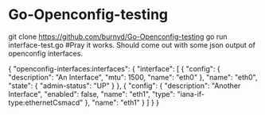 # Go-Openconfig-testing
git clone https://github.com/burnyd/Go-Openconfig-testing
go run interface-test.go
#Pray it works. 
Should come out with some json output of openconfig interfaces. 

{
  "openconfig-interfaces:interfaces": {
    "interface": [
      {
        "config": {
          "description": "An Interface",
          "mtu": 1500,
          "name": "eth0"
        },
        "name": "eth0",
        "state": {
          "admin-status": "UP"
        }
      },
      {
        "config": {
          "description": "Another Interface",
          "enabled": false,
          "name": "eth1",
          "type": "iana-if-type:ethernetCsmacd"
        },
        "name": "eth1"
      }
    ]
  }
}
